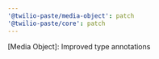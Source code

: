 ```yaml
---
'@twilio-paste/media-object': patch
'@twilio-paste/core': patch
---
```


[Media Object]: Improved type annotations
